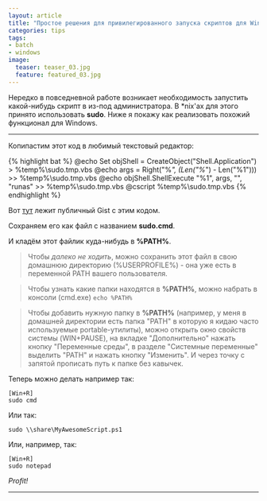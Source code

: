 ```yaml
---
layout: article
title: "Простое решения для привилегированного запуска скриптов для Windows"
categories: tips
tags:
- batch
- windows
image:
  teaser: teaser_03.jpg
  feature: featured_03.jpg 
---
```


Нередко в повседневной работе возникает необходимость запустить какой-нибудь скрипт в из-под администратора. В *nix'ах для этого принято использовать **sudo**. Ниже я покажу как реализовать похожий функционал для Windows. 

___

Копипастим этот код в любимый текстовый редактор:

{% highlight bat %} 
@echo Set objShell = CreateObject("Shell.Application") > %temp%\sudo.tmp.vbs
@echo args = Right("%*", (Len("%*") - Len("%1"))) >> %temp%\sudo.tmp.vbs
@echo objShell.ShellExecute "%1", args, "", "runas" >> %temp%\sudo.tmp.vbs
@cscript %temp%\sudo.tmp.vbs
{% endhighlight %}


Вот [тут](https://gist.github.com/kapb14/73121937ad36a50de271) лежит публичный Gist с этим кодом.


Сохраняем его как файл с названием **sudo.cmd**. 

И кладём этот файлик куда-нибудь в **%PATH%**. 


> Чтобы _далеко не ходить_, можно сохранить этот файл в свою домашнюю директорию (%USERPROFILE%) - она уже есть в переменной PATH вашего пользователя.


> Чтобы узнать какие папки находятся в **%PATH%**, можно набрать в консоли (cmd.exe) 
	`echo %PATH%`

> Чтобы добавить нужную папку в **%PATH%** (например, у меня в домашней директории есть папка "PATH" в которую я кидаю часто используемые portable-утилиты), можно открыть окно свойств системы (WIN+PAUSE), на вкладке "Дополнительно" нажать кнопку "Переменные среды", в разделе "Системные переменные" выделить "PATH" и нажать кнопку "Изменить". И через точку с запятой прописать путь к папке без кавычек.



Теперь можно делать например так:

    [Win+R]
    sudo cmd

Или так:

    sudo \\share\MyAwesomeScript.ps1

Или, например, так:

	[Win+R]
	sudo notepad    


_Profit!_

---
